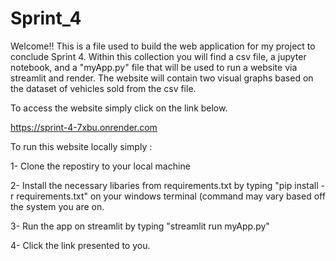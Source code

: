 # Sprint_4

Welcome!! This is a file used to build the web application for my project to conclude Sprint 4. Within this collection you will find a csv file, a jupyter notebook, and a "myApp.py" file that will be used to run a website via streamlit and render. The website will contain two visual graphs based on the dataset of vehicles sold from the csv file. 

To access the website simply click on the link below. 

https://sprint-4-7xbu.onrender.com

To run this website locally simply :

1- Clone the repostiry to your local machine 

2- Install the necessary libaries from requirements.txt by typing "pip install -r requirements.txt" on your windows terminal (command may vary based off the system you are on. 

3- Run the app on streamlit by typing "streamlit run myApp.py"

4- Click the link presented to you. 
